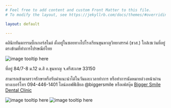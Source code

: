 ```yaml
---
# Feel free to add content and custom Front Matter to this file.
# To modify the layout, see https://jekyllrb.com/docs/themes/#overriding-theme-defaults

layout: default

---
```



คลินิกทันตกรรมบิ๊กเกอร์สไมล์ ตั้งอยู่ในซอยทางไปโรงเรียนขุนหาญวิทยาสรรค์ (ขวส.) ใกล้เซเว่นที่อยู่ตรงข้ามที่ทำการไปรษณีย์ไทย

![image tooltip here](/map.JPG)

ที่อยู่
84/7-8 ม.12 ต.สิ อ.ขุนหาญ จ.ศรีสะเกษ 33150

สามารถเข้ามาตรวจรักษาหรือรับคำแนะนำได้ในวันและเวลาทำการ หรือทำการนัดหมายล่วงหน้าผ่านทางเบอร์โทร 094-446-1401 ไลน์ออฟฟิเชียล @biggersmile หรือเฟสบุ๊ค [Bigger Smile Dental Clinic](https://www.facebook.com/biggersm/)

![image tooltip here](/DSC03710.JPG)
![image tooltip here](/logo_yaw.png)
